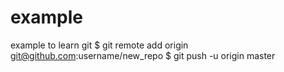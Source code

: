 # example
example to learn git
$ git remote add origin git@github.com:username/new_repo
$ git push -u origin master
